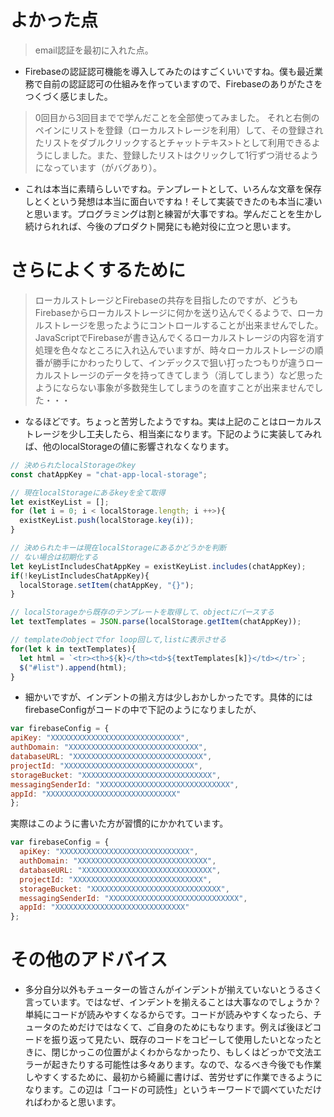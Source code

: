 # よかった点
> email認証を最初に入れた点。
- Firebaseの認証認可機能を導入してみたのはすごくいいですね。僕も最近業務で自前の認証認可の仕組みを作っていますので、Firebaseのありがたさをつくづく感じました。

> 0回目から3回目までで学んだことを全部使ってみました。
>それと右側のペインにリストを登録（ローカルストレージを利用）して、その登録されたリストをダブルクリックするとチャットテキス>トとして利用できるようにしました。また、登録したリストはクリックして1行ずつ消せるようになっています（がバグあり）。
- これは本当に素晴らしいですね。テンプレートとして、いろんな文章を保存しとくという発想は本当に面白いですね！そして実装できたのも本当に凄いと思います。プログラミングは割と練習が大事ですね。学んだことを生かし続けられれば、今後のプロダクト開発にも絶対役に立つと思います。

# さらによくするために
> ローカルストレージとFirebaseの共存を目指したのですが、どうもFirebaseからローカルストレージに何かを送り込んでくるようで、ローカルストレージを思ったようにコントロールすることが出来ませんでした。JavaScriptでFirebaseが書き込んでくるローカルストレージの内容を消す処理を色々なところに入れ込んでいますが、時々ローカルストレージの順番が勝手にかわったりして、インデックスで狙い打ったつもりが違うローカルストレージのデータを持ってきてしまう（消してしまう）など思ったようにならない事象が多数発生してしまうのを直すことが出来ませんでした・・・

- なるほどです。ちょっと苦労したようですね。実は上記のことはローカルストレージを少し工夫したら、相当楽になります。下記のように実装してみれば、他のlocalStorageの値に影響されなくなります。

```js
// 決められたlocalStorageのkey
const chatAppKey = "chat-app-local-storage";

// 現在localStorageにあるkeyを全て取得
let existKeyList = [];
for (let i = 0; i < localStorage.length; i ++>){
  existKeyList.push(localStorage.key(i));
}

// 決められたキーは現在localStorageにあるかどうかを判断
// ない場合は初期化する
let keyListIncludesChatAppKey = existKeyList.includes(chatAppKey);
if(!keyListIncludesChatAppKey){
  localStorage.setItem(chatAppKey, "{}");
}

// localStorageから既存のテンプレートを取得して、objectにパースする
let textTemplates = JSON.parse(localStorage.getItem(chatAppKey));

// templateのobjectでfor loop回して,listに表示させる
for(let k in textTemplates){
  let html = `<tr><th>${k}</th><td>${textTemplates[k]}</td></tr>`;
  $("#list").append(html);
}
```

- 細かいですが、インデントの揃え方は少しおかしかったです。具体的にはfirebaseConfigがコードの中で下記のようになりましたが、
```js
var firebaseConfig = {
apiKey: "XXXXXXXXXXXXXXXXXXXXXXXXXXXXX",
authDomain: "XXXXXXXXXXXXXXXXXXXXXXXXXXXXX",
databaseURL: "XXXXXXXXXXXXXXXXXXXXXXXXXXXXX",
projectId: "XXXXXXXXXXXXXXXXXXXXXXXXXXXXX",
storageBucket: "XXXXXXXXXXXXXXXXXXXXXXXXXXXXX",
messagingSenderId: "XXXXXXXXXXXXXXXXXXXXXXXXXXXXX",
appId: "XXXXXXXXXXXXXXXXXXXXXXXXXXXXX"
};
```
実際はこのように書いた方が習慣的にかかれています。
```js
var firebaseConfig = {
  apiKey: "XXXXXXXXXXXXXXXXXXXXXXXXXXXXX",
  authDomain: "XXXXXXXXXXXXXXXXXXXXXXXXXXXXX",
  databaseURL: "XXXXXXXXXXXXXXXXXXXXXXXXXXXXX",
  projectId: "XXXXXXXXXXXXXXXXXXXXXXXXXXXXX",
  storageBucket: "XXXXXXXXXXXXXXXXXXXXXXXXXXXXX",
  messagingSenderId: "XXXXXXXXXXXXXXXXXXXXXXXXXXXXX",
  appId: "XXXXXXXXXXXXXXXXXXXXXXXXXXXXX"
};
```

# その他のアドバイス
- 多分自分以外もチューターの皆さんがインデントが揃えていないとうるさく言っています。ではなぜ、インデントを揃えることは大事なのでしょうか？単純にコードが読みやすくなるからです。コードが読みやすくなったら、チュータのためだけではなくて、ご自身のためにもなります。例えば後ほどコードを振り返って見たい、既存のコードをコピーして使用したいとなったときに、閉じかっこの位置がよくわからなかったり、もしくはどっかで文法エラーが起きたりする可能性は多々あります。なので、なるべき今後でも作業しやすくするために、最初から綺麗に書けば、苦労せずに作業できるようになります。この辺は「コードの可読性」というキーワードで調べていただければわかると思います。

